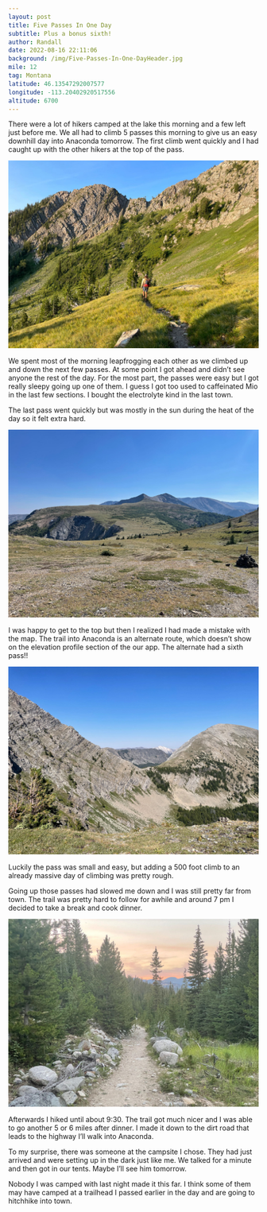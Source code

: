 ```yaml
---
layout: post
title: Five Passes In One Day
subtitle: Plus a bonus sixth!
author: Randall
date: 2022-08-16 22:11:06
background: /img/Five-Passes-In-One-DayHeader.jpg
mile: 12
tag: Montana
latitude: 46.13547292007577
longitude: -113.20402920517556
altitude: 6700
---
```

There were a lot of hikers camped at the lake this morning and a few left just before me. We all had to climb 5 passes this morning to give us an easy downhill day into Anaconda tomorrow. The first climb went quickly and I had caught up with the other hikers at the top of the pass.

<img src="/img/Five Passes In One Day0.jpg" class="img-fluid">

We spent most of the morning leapfrogging each other as we climbed up and down the next few passes. At some point I got ahead and didn’t see anyone the rest of the day. For the most part, the passes were easy but I got really sleepy going up one of them. I guess I got too used to caffeinated Mio in the last few sections. I bought the electrolyte kind in the last town.

The last pass went quickly but was mostly in the sun during the heat of the day so it felt extra hard.

<img src="/img/Five Passes In One Day1.jpg" class="img-fluid">

I was happy to get to the top but then I realized I had made a mistake with the map. The trail into Anaconda is an alternate route, which doesn’t show on the elevation profile section of the our app. The alternate had a sixth pass!!

<img src="/img/Five Passes In One Day2.jpg" class="img-fluid">

Luckily the pass was small and easy, but adding a 500 foot climb to an already massive day of climbing was pretty rough.

Going up those passes had slowed me down and I was still pretty far from town. The trail was pretty hard to follow for awhile and around 7 pm I decided to take a break and cook dinner.

<img src="/img/Five Passes In One Day3.jpg" class="img-fluid">

Afterwards I hiked until about 9:30. The trail got much nicer and I was able to go another 5 or 6 miles after dinner. I made it down to the dirt road that leads to the highway I’ll walk into Anaconda.

To my surprise, there was someone at the campsite I chose. They had just arrived and were setting up in the dark just like me. We talked for a minute and then got in our tents. Maybe I’ll see him tomorrow.

Nobody I was camped with last night made it this far. I think some of them may have camped at a trailhead I passed earlier in the day and are going to hitchhike into town.

